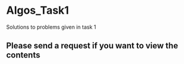 # Algos_Task1
Solutions to problems given in task 1
## Please send a request if you want to view the contents
